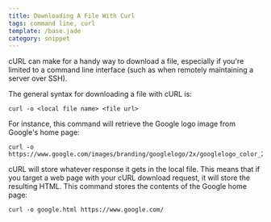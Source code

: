 ```yaml
---
title: Downloading A File With Curl
tags: command line, curl
template: /base.jade
category: snippet
---
```


cURL can make for a handy way to download a file, especially if you're limited to a command line interface (such as when remotely maintaining a server over SSH).

The general syntax for downloading a file with cURL is:

```
curl -o <local file name> <file url>
```

For instance, this command will retrieve the Google logo image from Google's home page:

```
curl -o https://www.google.com/images/branding/googlelogo/2x/googlelogo_color_272x92dp.png
```

cURL will store whatever response it gets in the local file. This means that if you target a web page with your cURL download request, it will store the resulting HTML. This command stores the contents of the Google home page:

```
curl -o google.html https://www.google.com/
```
